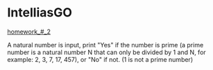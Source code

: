 # IntelliasGO

[homework_#_2](https://github.com/vnSasa/IntelliasGO/tree/homework_%23_2)

A natural number is input, print "Yes" if the number is prime (a prime number is a natural number N that can only be divided by 1 and N, for example: 2, 3, 7, 17, 457), or "No" if not. (1 is not a prime number)
